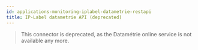 ```yaml
---
id: applications-monitoring-iplabel-datametrie-restapi
title: IP-Label datametrie API (deprecated)
---
```


> This connector is deprecated, as the Datamétrie online service is not available any more.
